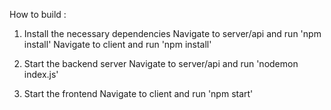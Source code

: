 How to build :

1. Install the necessary dependencies
Navigate to server/api and run 'npm install'
Navigate to client and run 'npm install'

2. Start the backend server
Navigate to server/api and run 'nodemon index.js'

3. Start the frontend
Navigate to client and run 'npm start'
